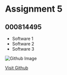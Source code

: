# Assignment 5
## 000814495

- Software 1
- Software 2
- Software 3

![Github Image](https://lthub.ubc.ca/files/2021/06/GitHub-Logo.png)

[Visit Github](https://github.com/)